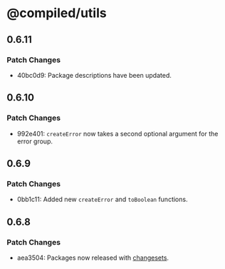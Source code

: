# @compiled/utils

## 0.6.11

### Patch Changes

- 40bc0d9: Package descriptions have been updated.

## 0.6.10

### Patch Changes

- 992e401: `createError` now takes a second optional argument for the error group.

## 0.6.9

### Patch Changes

- 0bb1c11: Added new `createError` and `toBoolean` functions.

## 0.6.8

### Patch Changes

- aea3504: Packages now released with [changesets](https://github.com/atlassian/changesets).

